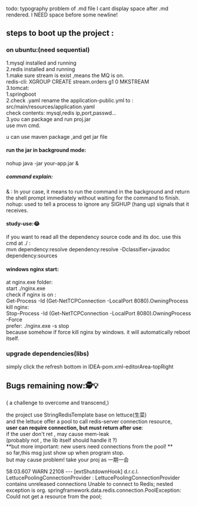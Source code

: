 todo:
typography problem of .md file
I cant display space after .md rendered.
I NEED space before some newline!

## steps to boot up the project :

### on ubuntu:(need sequential)

1.mysql installed and running  
2.redis installed and running  
1.make sure stream is exist ,means the MQ is on.  
redis-cli: XGROUP CREATE stream.orders g1 0 MKSTREAM  
3.tomcat:  
1.springboot  
2.check .yaml rename the application-public.yml to :   src/main/resources/application.yaml  
check contents: mysql,redis ip,port,passwd...  
3.you can package and run proj.jar  
use mvn cmd.

u can use maven package ,and get jar file

#### run the jar in background mode:

nohup java -jar your-app.jar &

##### command explain:

& : In your case, it means to run the command in the background and
return the shell prompt immediately without waiting for the command to finish.  
nohup: used to tell a process to ignore any SIGHUP (hang up) signals that it receives.

#### study-use::joy:

if you want to read all the dependency source code and its doc.
use this cmd at ./ :  
mvn dependency:resolve dependency:resolve -Dclassifier=javadoc dependency:sources

#### windows nginx start:

at nginx.exe folder:  
start ./nginx.exe  
check if nginx is on :  
Get-Process -Id (Get-NetTCPConnection -LocalPort 8080).OwningProcess  
kill nginx:  
Stop-Process -Id (Get-NetTCPConnection -LocalPort 8080).OwningProcess -Force  
prefer: ./nginx.exe -s stop   
because somehow if force kill nginx by windows. it will automatically reboot itself.

### upgrade dependencies(libs)

simply click the refresh bottom in IDEA-pom.xml-editorArea-topRight

## Bugs remaining now:🕵️💡

( a challenge to overcome and transcend,)

the project use StringRedisTemplate base on lettuce(生菜)    
and the lettuce offer a pool to call redis-server connection resource,  
**user can require connection, but must return after use**:  
if the user don't ret , may cause mem-leak  
(probably not , the lib itself should handle it ?)  
**but more important: new users need connections from the pool! **  
so far,this msg just show up when program stop.  
but may cause problem! take your proj as 一期一会

58:03.607 WARN 22108 --- [extShutdownHook] d.r.c.l. LettucePoolingConnectionProvider :
LettucePoolingConnectionProvider contains unreleased connections
Unable to connect to Redis; nested exception is org.
springframework.data.redis.connection.PoolException: Could not get a resource from the pool;  




  
